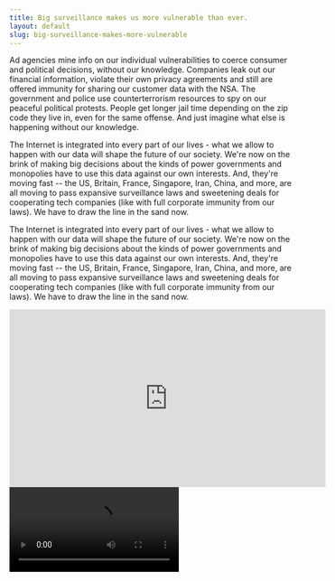 ```yaml
---
title: Big surveillance makes us more vulnerable than ever.
layout: default
slug: big-surveillance-makes-more-vulnerable
---
```


Ad agencies mine info on our individual vulnerabilities to coerce consumer and political decisions, without our knowledge. Companies leak out our financial information, violate their own privacy agreements and still are offered immunity for sharing our customer data with the NSA. The government and police use counterterrorism resources to spy on our peaceful political protests. People get longer jail time depending on the zip code they live in, even for the same offense. And just imagine what else is happening without our knowledge.

The Internet is integrated into every part of our lives - what we allow to happen with our data will shape the future of our society. We're now on the brink of making big decisions about the kinds of power governments and monopolies have to use this data against our own interests. And, they're moving fast -- the US, Britain, France, Singapore, Iran, China, and more, are all moving to pass expansive surveillance laws and sweetening deals for cooperating tech companies (like with full corporate immunity from our laws). We have to draw the line in the sand now.

The Internet is integrated into every part of our lives - what we allow to
happen with our data will shape the future of our society. We're now on the
brink of making big decisions about the kinds of power governments and
monopolies have to use this data against our own interests. And, they're moving
fast -- the US, Britain, France, Singapore, Iran, China, and more, are all
moving to pass expansive surveillance laws and sweetening deals for cooperating
tech companies (like with full corporate immunity from our laws). We have to
draw the line in the sand now.

<div class="video-container">
    <iframe src="http://www.youtube.com/embed/XXXXXXXXXXX" frameborder="0" width="560" height="315"></iframe>
    <video src="#"></video>
</div>
